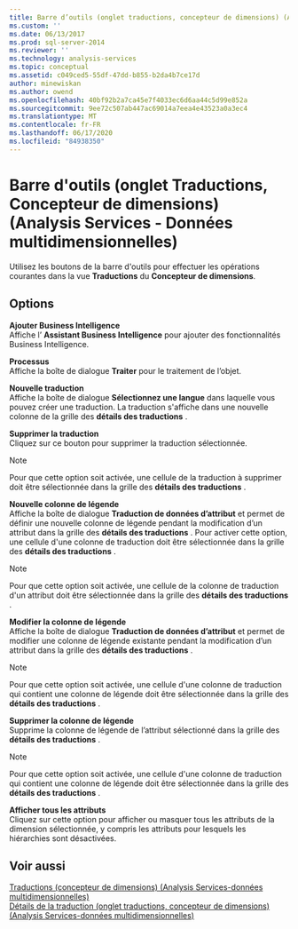 ```yaml
---
title: Barre d’outils (onglet traductions, concepteur de dimensions) (Analysis Services-données multidimensionnelles) | Microsoft Docs
ms.custom: ''
ms.date: 06/13/2017
ms.prod: sql-server-2014
ms.reviewer: ''
ms.technology: analysis-services
ms.topic: conceptual
ms.assetid: c049ced5-55df-47dd-b855-b2da4b7ce17d
author: minewiskan
ms.author: owend
ms.openlocfilehash: 40bf92b2a7ca45e7f4033ec6d6aa44c5d99e852a
ms.sourcegitcommit: 9ee72c507ab447ac69014a7eea4e43523a0a3ec4
ms.translationtype: MT
ms.contentlocale: fr-FR
ms.lasthandoff: 06/17/2020
ms.locfileid: "84938350"
---
```

# <a name="toolbar-translations-tab-dimension-designer-analysis-services---multidimensional-data"></a>Barre d'outils (onglet Traductions, Concepteur de dimensions) (Analysis Services - Données multidimensionnelles)
  Utilisez les boutons de la barre d'outils pour effectuer les opérations courantes dans la vue **Traductions** du **Concepteur de dimensions**.  
  
## <a name="options"></a>Options  
 **Ajouter Business Intelligence**  
 Affiche l’ **Assistant Business Intelligence** pour ajouter des fonctionnalités Business Intelligence.  
  
 **Processus**  
 Affiche la boîte de dialogue **Traiter** pour le traitement de l’objet.  
  
 **Nouvelle traduction**  
 Affiche la boîte de dialogue **Sélectionnez une langue** dans laquelle vous pouvez créer une traduction. La traduction s'affiche dans une nouvelle colonne de la grille des **détails des traductions** .  
  
 **Supprimer la traduction**  
 Cliquez sur ce bouton pour supprimer la traduction sélectionnée.  
  
> [!NOTE]  
>   Pour que cette option soit activée, une cellule de la traduction à supprimer doit être sélectionnée dans la grille des **détails des traductions** .  
  
 **Nouvelle colonne de légende**  
 Affiche la boîte de dialogue **Traduction de données d’attribut** et permet de définir une nouvelle colonne de légende pendant la modification d’un attribut dans la grille des **détails des traductions** . Pour activer cette option, une cellule d'une colonne de traduction doit être sélectionnée dans la grille des **détails des traductions** .  
  
> [!NOTE]  
>   Pour que cette option soit activée, une cellule de la colonne de traduction d'un attribut doit être sélectionnée dans la grille des **détails des traductions** .  
  
 **Modifier la colonne de légende**  
 Affiche la boîte de dialogue **Traduction de données d’attribut** et permet de modifier une colonne de légende existante pendant la modification d’un attribut dans la grille des **détails des traductions** .  
  
> [!NOTE]  
>   Pour que cette option soit activée, une cellule d'une colonne de traduction qui contient une colonne de légende doit être sélectionnée dans la grille des **détails des traductions** .  
  
 **Supprimer la colonne de légende**  
 Supprime la colonne de légende de l’attribut sélectionné dans la grille des **détails des traductions** .  
  
> [!NOTE]  
>   Pour que cette option soit activée, une cellule d'une colonne de traduction qui contient une colonne de légende doit être sélectionnée dans la grille des **détails des traductions** .  
  
 **Afficher tous les attributs**  
 Cliquez sur cette option pour afficher ou masquer tous les attributs de la dimension sélectionnée, y compris les attributs pour lesquels les hiérarchies sont désactivées.  
  
## <a name="see-also"></a>Voir aussi  
 [Traductions &#40;concepteur de dimensions&#41; &#40;Analysis Services-données multidimensionnelles&#41;](translations-dimension-designer-analysis-services-multidimensional-data.md)   
 [Détails de la traduction &#40;onglet traductions, concepteur de dimensions&#41; &#40;Analysis Services-données multidimensionnelles&#41;](translation-details-dimension-designer-analysis-services-multidimensional-data.md)  
  
  
